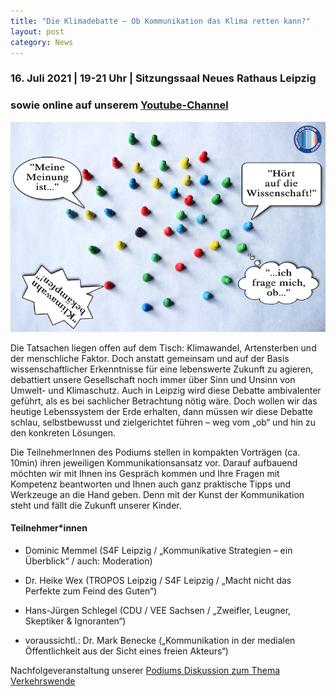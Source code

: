 ```yaml
---
title: "Die Klimadebatte – Ob Kommunikation das Klima retten kann?"
layout: post
category: News
---
```


### 16. Juli 2021 | 19-21 Uhr | Sitzungssaal Neues Rathaus Leipzig
### sowie online auf unserem [Youtube-Channel](https://www.youtube.com/channel/UCdrwdImXfrD6Q-SUUTwhaow/videos)

![](/images/Sharepic_LNDW.png)

Die Tatsachen liegen offen auf dem Tisch: Klimawandel, Artensterben und der menschliche Faktor. Doch anstatt gemeinsam und auf der Basis wissenschaftlicher Erkenntnisse für eine lebenswerte Zukunft zu agieren, debattiert unsere Gesellschaft noch immer über Sinn und Unsinn von Umwelt- und Klimaschutz. Auch in Leipzig wird diese Debatte ambivalenter geführt, als es bei sachlicher Betrachtung nötig wäre. Doch wollen wir das heutige Lebenssystem der Erde erhalten, dann müssen wir diese Debatte schlau, selbstbewusst und zielgerichtet führen – weg vom „ob“ und hin zu den konkreten Lösungen. <br>

Die TeilnehmerInnen des Podiums stellen in kompakten Vorträgen (ca. 10min) ihren jeweiligen Kommunikationsansatz vor. Darauf aufbauend möchten wir mit Ihnen ins Gespräch kommen und Ihre Fragen mit Kompetenz beantworten und Ihnen auch ganz praktische Tipps und Werkzeuge an die Hand geben. Denn mit der Kunst der Kommunikation steht und fällt die Zukunft unserer Kinder.


#### Teilnehmer*innen

- Dominic Memmel (S4F Leipzig / „Kommunikative Strategien – ein Überblick“ / auch: Moderation)

- Dr. Heike Wex (TROPOS Leipzig / S4F Leipzig / „Macht nicht das Perfekte zum Feind des Guten“)

- Hans-Jürgen Schlegel (CDU / VEE Sachsen / „Zweifler, Leugner, Skeptiker & Ignoranten“)

- voraussichtl.: Dr. Mark Benecke („Kommunikation in der medialen Öffentlichkeit aus der Sicht eines freien Akteurs“)



Nachfolgeveranstaltung unserer [Podiums Diskussion zum Thema Verkehrswende](https://s4f-leipzig.de/Podiums-Diskussion/)

<!-- ## Stream
{% include yt-emb.html  yt-id="ZhXZAD_1LS0" %} -->
